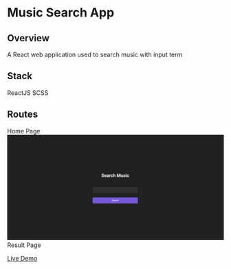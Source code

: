 # Music Search App

## Overview

A React web application used to search music with input term

## Stack
ReactJS
SCSS

## Routes
Home Page
![Home Page](./public/home.png)
Result Page

[Live Demo](https://music-search-assessment.vercel.app/)
